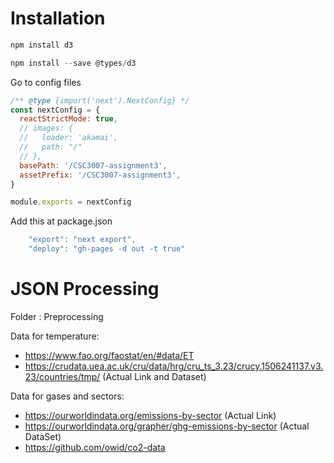 # Installation
```jsx
npm install d3
```

```jsx
npm install --save @types/d3
```

Go to config files
```jsx
/** @type {import('next').NextConfig} */
const nextConfig = {
  reactStrictMode: true,
  // images: {
  //   loader: 'akamai',
  //   path: "/"
  // },
  basePath: '/CSC3007-assignment3',
  assetPrefix: '/CSC3007-assignment3',
}

module.exports = nextConfig
```

Add this at package.json

```jsx
    "export": "next export",
    "deploy": "gh-pages -d out -t true"
```

# JSON Processing

Folder : Preprocessing

 Data for temperature: 

- https://www.fao.org/faostat/en/#data/ET
- https://crudata.uea.ac.uk/cru/data/hrg/cru_ts_3.23/crucy.1506241137.v3.23/countries/tmp/ (Actual Link and Dataset)

 Data for gases and sectors:

- https://ourworldindata.org/emissions-by-sector (Actual Link)
- https://ourworldindata.org/grapher/ghg-emissions-by-sector (Actual DataSet)
- https://github.com/owid/co2-data



